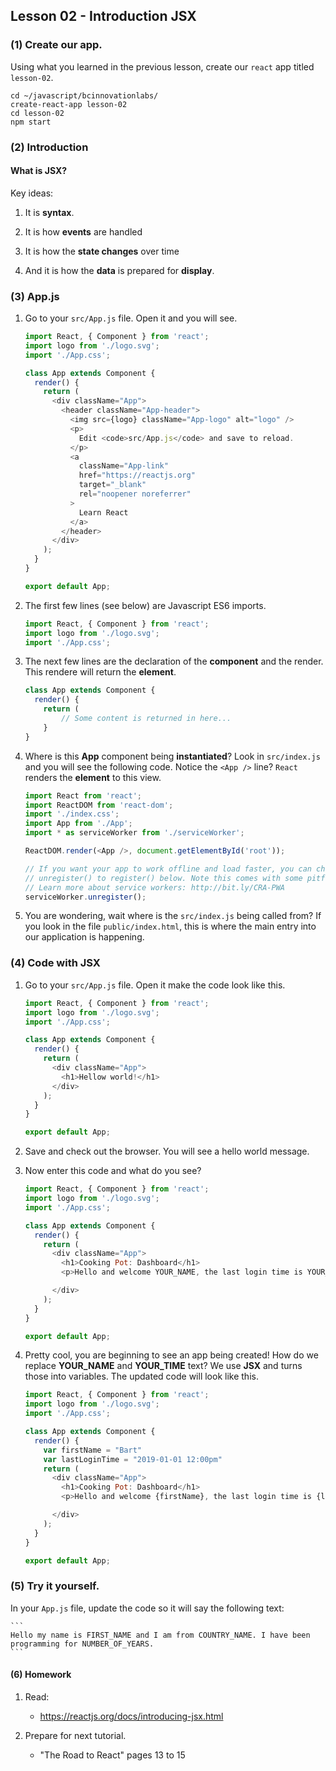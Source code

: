 ## Lesson 02 - Introduction JSX
### (1) Create our app.

Using what you learned in the previous lesson, create our ``react`` app titled ``lesson-02``.

  ```
  cd ~/javascript/bcinnovationlabs/
  create-react-app lesson-02
  cd lesson-02
  npm start
  ```

### (2) Introduction
#### What is JSX?

Key ideas:

1. It is **syntax**.

2. It is how **events** are handled

3. It is how the **state changes** over time

3. And it is how the **data** is prepared for **display**.


### (3) App.js

1. Go to your ``src/App.js`` file. Open it and you will see.

    ```js
    import React, { Component } from 'react';
    import logo from './logo.svg';
    import './App.css';

    class App extends Component {
      render() {
        return (
          <div className="App">
            <header className="App-header">
              <img src={logo} className="App-logo" alt="logo" />
              <p>
                Edit <code>src/App.js</code> and save to reload.
              </p>
              <a
                className="App-link"
                href="https://reactjs.org"
                target="_blank"
                rel="noopener noreferrer"
              >
                Learn React
              </a>
            </header>
          </div>
        );
      }
    }

    export default App;
    ```

2. The first few lines (see below) are Javascript ES6 imports.

    ```js
    import React, { Component } from 'react';
    import logo from './logo.svg';
    import './App.css';
    ```

3. The next few lines are the declaration of the **component** and the render. This rendere will return the **element**.

    ```js
    class App extends Component {
      render() {
        return (
            // Some content is returned in here...
        }
    }
    ```

4. Where is this **App** component being **instantiated**? Look in ``src/index.js`` and you will see the following code. Notice the ``<App />`` line? ``React`` renders the **element** to this view.

    ```js
    import React from 'react';
    import ReactDOM from 'react-dom';
    import './index.css';
    import App from './App';
    import * as serviceWorker from './serviceWorker';

    ReactDOM.render(<App />, document.getElementById('root'));

    // If you want your app to work offline and load faster, you can change
    // unregister() to register() below. Note this comes with some pitfalls.
    // Learn more about service workers: http://bit.ly/CRA-PWA
    serviceWorker.unregister();
    ```

5. You are wondering, wait where is the ``src/index.js`` being called from? If you look in the file ``public/index.html``, this is where the main entry into our application is happening.

### (4) Code with JSX

1. Go to your ``src/App.js`` file. Open it make the code look like this.

    ```js
    import React, { Component } from 'react';
    import logo from './logo.svg';
    import './App.css';

    class App extends Component {
      render() {
        return (
          <div className="App">
            <h1>Hellow world!</h1>
          </div>
        );
      }
    }

    export default App;
    ```

2. Save and check out the browser. You will see a hello world message.

3. Now enter this code and what do you see?

    ```js
    import React, { Component } from 'react';
    import logo from './logo.svg';
    import './App.css';

    class App extends Component {
      render() {
        return (
          <div className="App">
            <h1>Cooking Pot: Dashboard</h1>
            <p>Hello and welcome YOUR_NAME, the last login time is YOUR_TIME.</p>

          </div>
        );
      }
    }

    export default App;
    ```

4. Pretty cool, you are beginning to see an app being created! How do we replace **YOUR_NAME** and **YOUR_TIME** text? We use **JSX** and turns those into variables. The updated code will look like this.

    ```js
    import React, { Component } from 'react';
    import logo from './logo.svg';
    import './App.css';

    class App extends Component {
      render() {
        var firstName = "Bart"
        var lastLoginTime = "2019-01-01 12:00pm"
        return (
          <div className="App">
            <h1>Cooking Pot: Dashboard</h1>
            <p>Hello and welcome {firstName}, the last login time is {lastLoginTime}.</p>

          </div>
        );
      }
    }

    export default App;
    ```

### (5) Try it yourself.

In your ``App.js`` file, update the code so it will say the following text:

    ```
    Hello my name is FIRST_NAME and I am from COUNTRY_NAME. I have been programming for NUMBER_OF_YEARS.
    ```

#### (6) Homework

1. Read:

    * https://reactjs.org/docs/introducing-jsx.html

2. Prepare for next tutorial.

    * "The Road to React" pages 13 to 15
